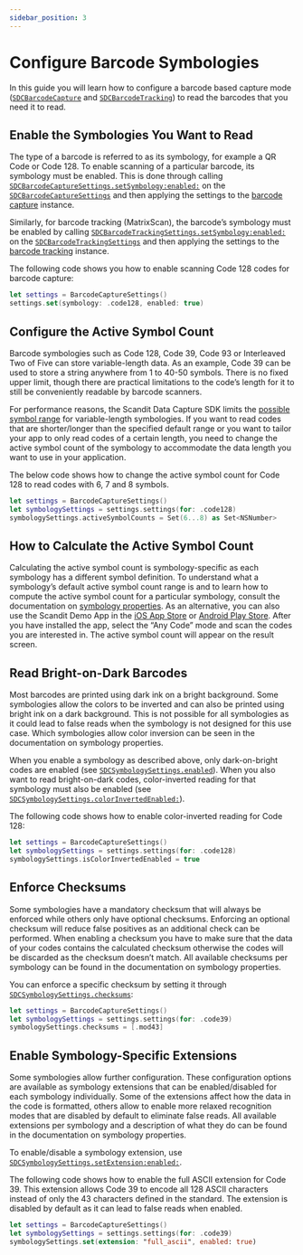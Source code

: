 ```yaml
---
sidebar_position: 3
---
```


# Configure Barcode Symbologies

In this guide you will learn how to configure a barcode based capture mode ([`SDCBarcodeCapture`](https://docs.scandit.com/data-capture-sdk/ios/barcode-capture/api/barcode-capture.html#class-scandit.datacapture.barcode.BarcodeCapture) and [`SDCBarcodeTracking`](https://docs.scandit.com/data-capture-sdk/ios/barcode-capture/api/barcode-tracking.html#class-scandit.datacapture.barcode.tracking.BarcodeTracking)) to read the barcodes that you need it to read.

## Enable the Symbologies You Want to Read

The type of a barcode is referred to as its symbology, for example a QR Code or Code 128. To enable scanning of a particular barcode, its symbology must be enabled. This is done through calling [`SDCBarcodeCaptureSettings.setSymbology:enabled:`](https://docs.scandit.com/data-capture-sdk/ios/barcode-capture/api/barcode-capture-settings.html#method-scandit.datacapture.barcode.BarcodeCaptureSettings.EnableSymbology) on the [`SDCBarcodeCaptureSettings`](https://docs.scandit.com/data-capture-sdk/ios/barcode-capture/api/barcode-capture-settings.html#class-scandit.datacapture.barcode.BarcodeCaptureSettings) and then applying the settings to the [barcode capture](https://docs.scandit.com/data-capture-sdk/ios/barcode-capture/api/barcode-capture.html#class-scandit.datacapture.barcode.BarcodeCapture) instance. 

Similarly, for barcode tracking (MatrixScan), the barcode’s symbology must be enabled by calling [`SDCBarcodeTrackingSettings.setSymbology:enabled:`](https://docs.scandit.com/data-capture-sdk/ios/barcode-capture/api/barcode-tracking-settings.html#method-scandit.datacapture.barcode.tracking.BarcodeTrackingSettings.EnableSymbology) on the [`SDCBarcodeTrackingSettings`](https://docs.scandit.com/data-capture-sdk/ios/barcode-capture/api/barcode-tracking-settings.html#class-scandit.datacapture.barcode.tracking.BarcodeTrackingSettings) and then applying the settings to the [barcode tracking](https://docs.scandit.com/data-capture-sdk/ios/barcode-capture/api/barcode-tracking.html#class-scandit.datacapture.barcode.tracking.BarcodeTracking) instance.

The following code shows you how to enable scanning Code 128 codes for barcode capture:

```swift
let settings = BarcodeCaptureSettings()
settings.set(symbology: .code128, enabled: true)
```

## Configure the Active Symbol Count

Barcode symbologies such as Code 128, Code 39, Code 93 or Interleaved Two of Five can store variable-length data. As an example, Code 39 can be used to store a string anywhere from 1 to 40-50 symbols. There is no fixed upper limit, though there are practical limitations to the code’s length for it to still be conveniently readable by barcode scanners.

For performance reasons, the Scandit Data Capture SDK limits the [possible symbol range](https://docs.scandit.com/data-capture-sdk/ios/barcode-capture/api/symbology-settings.html#property-scandit.datacapture.barcode.SymbologySettings.ActiveSymbolCounts) for variable-length symbologies. If you want to read codes that are shorter/longer than the specified default range or you want to tailor your app to only read codes of a certain length, you need to change the active symbol count of the symbology to accommodate the data length you want to use in your application.

The below code shows how to change the active symbol count for Code 128 to read codes with 6, 7 and 8 symbols.

```swift
let settings = BarcodeCaptureSettings()
let symbologySettings = settings.settings(for: .code128)
symbologySettings.activeSymbolCounts = Set(6...8) as Set<NSNumber>
```

## How to Calculate the Active Symbol Count

Calculating the active symbol count is symbology-specific as each symbology has a different symbol definition. To understand what a symbology’s default active symbol count range is and to learn how to compute the active symbol count for a particular symbology, consult the documentation on [symbology properties](../../../symbology-properties.md). As an alternative, you can also use the Scandit Demo App in the [iOS App Store](https://itunes.apple.com/us/app/scandit-barcode-scanner-demo/id453880584) or [Android Play Store](https://play.google.com/store/apps/details?id=com.scandit.demoapp). After you have installed the app, select the “Any Code” mode and scan the codes you are interested in. The active symbol count will appear on the result screen.

## Read Bright-on-Dark Barcodes

Most barcodes are printed using dark ink on a bright background. Some symbologies allow the colors to be inverted and can also be printed using bright ink on a dark background. This is not possible for all symbologies as it could lead to false reads when the symbology is not designed for this use case. Which symbologies allow color inversion can be seen in the documentation on symbology properties.

When you enable a symbology as described above, only dark-on-bright codes are enabled (see [`SDCSymbologySettings.enabled`](https://docs.scandit.com/data-capture-sdk/ios/barcode-capture/api/symbology-settings.html#property-scandit.datacapture.barcode.SymbologySettings.IsEnabled)). When you also want to read bright-on-dark codes, color-inverted reading for that symbology must also be enabled (see [`SDCSymbologySettings.colorInvertedEnabled:`](https://docs.scandit.com/data-capture-sdk/ios/barcode-capture/api/symbology-settings.html#property-scandit.datacapture.barcode.SymbologySettings.IsColorInvertedEnabled)).

The following code shows how to enable color-inverted reading for Code 128:

```swift
let settings = BarcodeCaptureSettings()
let symbologySettings = settings.settings(for: .code128)
symbologySettings.isColorInvertedEnabled = true
```

## Enforce Checksums

Some symbologies have a mandatory checksum that will always be enforced while others only have optional checksums. Enforcing an optional checksum will reduce false positives as an additional check can be performed. When enabling a checksum you have to make sure that the data of your codes contains the calculated checksum otherwise the codes will be discarded as the checksum doesn’t match. All available checksums per symbology can be found in the documentation on symbology properties.

You can enforce a specific checksum by setting it through [`SDCSymbologySettings.checksums`](https://docs.scandit.com/data-capture-sdk/ios/barcode-capture/api/symbology-settings.html#property-scandit.datacapture.barcode.SymbologySettings.Checksums):

```swift
let settings = BarcodeCaptureSettings()
let symbologySettings = settings.settings(for: .code39)
symbologySettings.checksums = [.mod43]
```

## Enable Symbology-Specific Extensions

Some symbologies allow further configuration. These configuration options are available as symbology extensions that can be enabled/disabled for each symbology individually. Some of the extensions affect how the data in the code is formatted, others allow to enable more relaxed recognition modes that are disabled by default to eliminate false reads. All available extensions per symbology and a description of what they do can be found in the documentation on symbology properties.

To enable/disable a symbology extension, use [`SDCSymbologySettings.setExtension:enabled:`](https://docs.scandit.com/data-capture-sdk/ios/barcode-capture/api/symbology-settings.html#method-scandit.datacapture.barcode.SymbologySettings.SetExtensionEnabled).

The following code shows how to enable the full ASCII extension for Code 39. This extension allows Code 39 to encode all 128 ASCII characters instead of only the 43 characters defined in the standard. The extension is disabled by default as it can lead to false reads when enabled.

```swift
let settings = BarcodeCaptureSettings()
let symbologySettings = settings.settings(for: .code39)
symbologySettings.set(extension: "full_ascii", enabled: true)
```